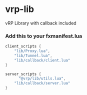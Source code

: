 # vrp-lib
vRP Library with callback included 

### Add this to your fxmanifest.lua
```lua
client_scripts {
    "lib/Proxy.lua",
    "lib/Tunnel.lua",
    "lib/callback/client.lua"
}

server_scripts {
	  "@vrp/lib/utils.lua",
    "lib/callback/server.lua"
}
```
